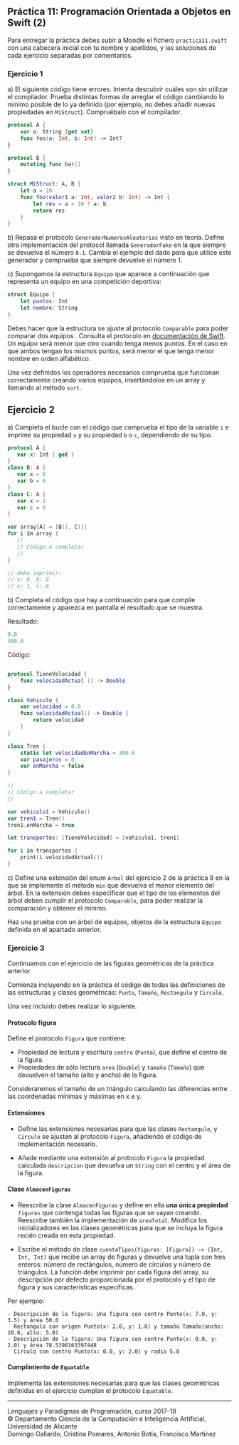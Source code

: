 ## Práctica 11: Programación Orientada a Objetos en Swift (2)

Para entregar la práctica debes subir a Moodle el fichero
`practica11.swift` con una cabecera inicial con tu nombre y apellidos,
y las soluciones de cada ejercicio separadas por comentarios.


### Ejercicio 1 ###

a) El siguiente código tiene errores. Intenta descubrir cuáles son sin
utilizar el compilador. Prueba distintas formas de arreglar el código
cambiando lo mínimo posible de lo ya definido (por ejemplo, no debes
añadir nuevas propiedades en `MiStruct`). Compruébalo con el compilador.

```swift
protocol A {
    var a: String {get set}
    func foo(a: Int, b: Int) -> Int?
}

protocol B {
    mutating func bar()
}

struct MiStruct: A, B {
    let a = 10
    func foo(valor1 a: Int, valor2 b: Int) -> Int {
        let res = a > 10 ? a: b
        return res
    }
}
```

b) Repasa el protocolo `GeneradorNumerosAleatorios` visto en
teoría. Define otra implementación del protocol llamada
`GeneradorFake` en la que siempre se devuelva el número `0.1`. Cambia
el ejemplo del dado para que utilice este generador y comprueba que
siempre devuelve el número 1.

c) Supongamos la estructura `Equipo` que aparece a continuación que
representa un equipo en una competición deportiva: 

```swift
struct Equipo {
    let puntos: Int
    let nombre: String
}
```

Debes hacer que la estructura se ajuste al protocolo `Comparable` para
poder comparar dos equipos . Consulta el protocolo en [documentación
de
Swift](https://developer.apple.com/documentation/swift/comparable). Un
equipo será menor que otro cuando tenga menos puntos. En el caso en
que ambos tengan los mismos puntos, será menor el que tenga menor
nombre en orden alfabético.

Una vez definidos los operadores necesarios comprueba que funcionan
correctamente creando varios equipos, insertándolos en un array y
llamando al método `sort`.


## Ejercicio 2 ##


a) Completa el bucle con el código que comprueba el tipo de la variable
`i` e imprime su propiedad `x` y su propiedad `b` o `c`, dependiendo
de su tipo.

```swift
protocol A {
   var x: Int { get }
}
class B: A {
   var x = 0
   var b = 0
}
class C: A {
   var x = 1
   var c = 0
}

var array[A] = [B(), C()]
for i in array {
   //
   // Código a completar
   //
}

// debe imprimir:
// x: 0, b: 0
// x: 1, c: 0
```

b) Completa el código que hay a continuación para que compile
correctamente y aparezca en pantalla el resultado que se muestra.

Resultado:

```swift
0.0
300.0
```

Código:

```swift

protocol TieneVelocidad {
    func velocidadActual () -> Double
}

class Vehiculo {
    var velocidad = 0.0
    func velocidadActual() -> Double {
        return velocidad
    }
}

class Tren {
    static let velocidadEnMarcha = 300.0
    var pasajeros = 0
    var enMarcha = false
}

//
// Código a completar
//

var vehiculo1 = Vehiculo()
var tren1 = Tren()
tren1.enMarcha = true

let transportes: [TieneVelocidad] = [vehiculo1, tren1]

for i in transportes {
    print(i.velocidadActual())
}
```

c) Define una extensión del enum `Arbol` del ejercicio 2 de la
práctica 9 en la que se implemente el método `min` que devuelva el
menor elemento del árbol. En la extensión debes especificar que el
tipo de los elementos del árbol deben cumplir el protocolo
`Comparable`, para poder realizar la comparación y obtener el mínimo.

Haz una prueba con un árbol de equipos, objetos de la estructura `Equipo`
definida en el apartado anterior.


### Ejercicio 3

Continuamos con el ejercicio de las figuras geométricas de la
práctica anterior.

Comienza incluyendo en la práctica el código de todas las definiciones
de las estructuras y clases geométricas: `Punto`, `Tamaño`,
`Rectangulo` y `Circulo`.

Una vez incluido debes realizar lo siguiente.


#### Protocolo figura

Define el protocolo `Figura` que contiene:

- Propiedad de lectura y escritura `centro` (`Punto`), que define el
  centro de la figura.
- Propiedades de sólo lectura `area` (`Double`) y `tamaño` (`Tamaño`)
  que devuelven el tamaño (alto y ancho) de la figura.

Consideraremos el tamaño de un triángulo calculando las diferencias
entre las coordenadas mínimas y máximas en x e y.


#### Extensiones

- Define las extensiones necesarias para que las clases `Rectangulo`,
y `Circulo` se ajusten al protocolo `Figura`, añadiendo el
código de implementación necesario.

- Añade mediante una extensión al protocolo `Figura` la propiedad
  calculada `descripcion` que devuelva un `String` con el centro y el
  área de la figura.

#### Clase `AlmacenFiguras`

- Reescribe la clase `AlmacenFiguras` y define en ella **una única
propiedad** `figuras` que contenga todas las figuras que se vayan
creando. Reescribe también la implementación de `areaTotal`. Modifica
los inicializadores en las clases geométricas para que se incluya la
figura recién creada en esta propiedad.

- Escribe el método de clase `cuentaTipos(figuras: [Figura]) -> (Int, Int, Int)`
que recibe un array de figuras y devuelve una tupla con tres enteros:
número de rectángulos, número de círculos y número de triángulos. La
función debe imprimir por cada figura del array, su descripción
por defecto proporcionada por el protocolo y el tipo de figura y sus
características específicas.

Por ejemplo:

```
- Descripción de la figura: Una figura con centro Punto(x: 7.0, y: 3.5) y área 50.0
  Rectangulo con origen Punto(x: 2.0, y: 1.0) y tamaño Tamaño(ancho: 10.0, alto: 5.0)
- Descripción de la figura: Una figura con centro Punto(x: 0.0, y: 2.0) y área 78.5398163397448
  Circulo con centro Punto(x: 0.0, y: 2.0) y radio 5.0
```

#### Cumplimiento de `Equatable`

Implementa las extensiones necesarias para que las clases geométricas
definidas en el ejercicio cumplan el protocolo `Equatable`.



----

Lenguajes y Paradigmas de Programación, curso 2017-18  
© Departamento Ciencia de la Computación e Inteligencia Artificial, Universidad de Alicante  
Domingo Gallardo, Cristina Pomares, Antonio Botía, Francisco Martínez

